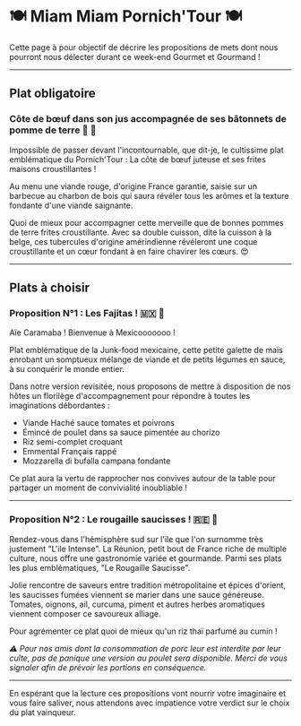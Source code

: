# 🍽️ Miam Miam Pornich'Tour 🍽️

Cette page à pour objectif de décrire les propositions de mets dont nous pourront nous délecter durant ce week-end
Gourmet et Gourmand !

---

## Plat obligatoire

### Côte de bœuf dans son jus accompagnée de ses bâtonnets de pomme de terre 🥩 🍟

Impossible de passer devant l'incontournable, que dit-je, le cultissime plat emblématique du Pornich'Tour : La côte de
bœuf juteuse et ses frites maisons croustillantes !

Au menu une viande rouge, d'origine France garantie, saisie sur un barbecue au charbon de bois qui saura révéler tous
les arômes et la texture fondante d'une viande saignante.

Quoi de mieux pour accompagner cette merveille que de bonnes pommes de terre frites croustillante. Avec sa double
cuisson, dite la cuisson à la belge, ces tubercules d'origine amérindienne révéleront une coque croustillante et un cœur
fondant à en faire chavirer les cœurs. 😍

---

## Plats à choisir

### Proposition N°1 : Les Fajitas ! 🇲🇽 🌮

Aïe Caramaba ! Bienvenue à Mexicooooooo !

Plat emblématique de la Junk-food mexicaine, cette petite galette de maïs enrobant un somptueux mélange de viande et de
petits légumes en sauce, à su conquérir le monde entier.

Dans notre version revisitée, nous proposons de mettre à disposition de nos hôtes un florilège d'accompagnement pour
répondre à toutes les imaginations débordantes :

- Viande Haché sauce tomates et poivrons
- Émincé de poulet dans sa sauce pimentée au chorizo
- Riz semi-complet croquant
- Emmental Français rappé
- Mozzarella di bufalla campana fondante

Ce plat aura la vertu de rapprocher nos convives autour de la table pour partager un moment de convivialité
inoubliable !

---

### Proposition N°2 : Le rougaille saucisses ! 🇷🇪 🍲

Rendez-vous dans l'hémisphère sud sur l'ile que l'on surnomme très justement "L'ile Intense". La Réunion, petit bout de
France riche de multiple culture, nous offre une gastronomie variée et gourmande. Parmi ses plats les plus
emblématiques, "Le Rougaille Saucisse".

Jolie rencontre de saveurs entre tradition métropolitaine et épices d'orient, les saucisses fumées viennent se marier
dans une sauce généreuse. Tomates, oignons, ail, curcuma, piment et autres herbes aromatiques viennent composer ce
savoureux alliage.

Pour agrémenter ce plat quoi de mieux qu'un riz thaï parfumé au cumin !

_⚠️️ Pour nos amis dont la consommation de porc leur est interdite par leur culte, pas de panique une version au poulet
sera
disponible. Merci de vous signaler afin de prévoir les portions en conséquence._

---

En espérant que la lecture ces propositions vont nourrir votre imaginaire et vous faire saliver, nous attendons avec
impatience
votre verdict sur le choix du plat vainqueur.
